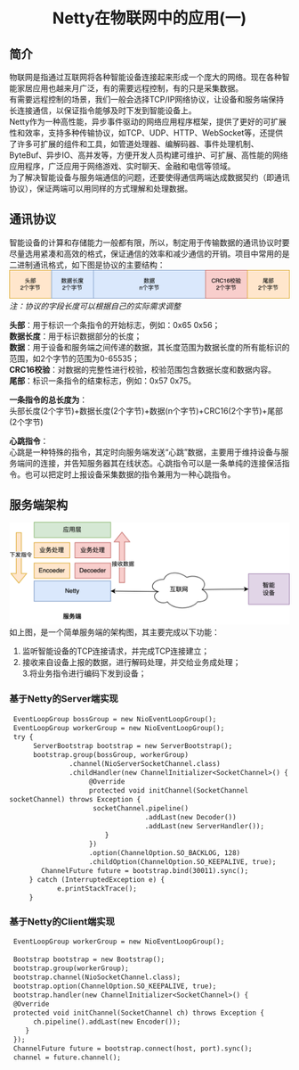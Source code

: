 # <center>Netty在物联网中的应用(一)</center>
## 简介
物联网是指通过互联网将各种智能设备连接起来形成一个庞大的网络。现在各种智能家居应用也越来月广泛，有的需要远程控制，有的只是采集数据。  
有需要远程控制的场景，我们一般会选择TCP/IP网络协议，让设备和服务端保持长连接通信，以保证指令能够及时下发到智能设备上。  
Netty作为一种高性能，异步事件驱动的网络应用程序框架，提供了更好的可扩展性和效率，支持多种传输协议，如TCP、UDP、HTTP、WebSocket等，还提供了许多可扩展的组件和工具，如管道处理器、编解码器、事件处理机制、ByteBuf、异步IO、高并发等，方便开发人员构建可维护、可扩展、高性能的网络应用程序，广泛应用于网络游戏、实时聊天、金融和电信等领域。  
为了解决智能设备与服务端通信的问题，还要使得通信两端达成数据契约（即通讯协议），保证两端可以用同样的方式理解和处理数据。    
## 通讯协议
智能设备的计算和存储能力一般都有限，所以，制定用于传输数据的通讯协议时要尽量选用紧凑和高效的格式，保证通信的效率和减少通信的开销。项目中常用的是二进制通讯格式，如下图是协议的主要结构：  
![协议格式](img/network_protocol.png "协议格式")
*注：协议的字段长度可以根据自己的实际需求调整*  

**头部**：用于标识一个条指令的开始标志，例如：0x65 0x56；  
**数据长度**：用于标识数据部分的长度；  
**数据**：用于设备和服务端之间传递的数据，其长度范围为数据长度的所有能标识的范围，如2个字节的范围为0-65535；  
**CRC16校验**：对数据的完整性进行校验，校验范围包含数据长度和数据内容。  
**尾部**：标识一条指令的结束标志，例如：0x57 0x75。  

**一条指令的总长度为**：  
头部长度(2个字节)+数据长度(2个字节)+数据(n个字节)+CRC16(2个字节)+尾部(2个字节)  

**心跳指令**：  
心跳是一种特殊的指令，其定时向服务端发送“心跳”数据，主要用于维持设备与服务端间的连接，并告知服务器其在线状态。心跳指令可以是一条单纯的连接保活指令。也可以把定时上报设备采集数据的指令兼用为一种心跳指令。  
## 服务端架构
![服务端架构](img/server_architecture.png "服务端架构")  
如上图，是一个简单服务端的架构图，其主要完成以下功能：  
1. 监听智能设备的TCP连接请求，并完成TCP连接建立；  
2. 接收来自设备上报的数据，进行解码处理，并交给业务成处理；  
3.将业务指令进行编码下发到设备；

### 基于Netty的Server端实现  
```
 EventLoopGroup bossGroup = new NioEventLoopGroup();  
 EventLoopGroup workerGroup = new NioEventLoopGroup();  
 try {  
      ServerBootstrap bootstrap = new ServerBootstrap();
      bootstrap.group(bossGroup, workerGroup)  
               .channel(NioServerSocketChannel.class)  
               .childHandler(new ChannelInitializer<SocketChannel>() {  
                    @Override  
                    protected void initChannel(SocketChannel socketChannel) throws Exception {  
                     socketChannel.pipeline()  
                                  .addLast(new Decoder())  
                                  .addLast(new ServerHandler());  
                        }  
                    })  
                    .option(ChannelOption.SO_BACKLOG, 128)  
                    .childOption(ChannelOption.SO_KEEPALIVE, true);  
        ChannelFuture future = bootstrap.bind(30011).sync();  
     } catch (InterruptedException e) {  
            e.printStackTrace();  
     }  
```

### 基于Netty的Client端实现

```
 EventLoopGroup workerGroup = new NioEventLoopGroup();

 Bootstrap bootstrap = new Bootstrap();
 bootstrap.group(workerGroup);
 bootstrap.channel(NioSocketChannel.class);
 bootstrap.option(ChannelOption.SO_KEEPALIVE, true);
 bootstrap.handler(new ChannelInitializer<SocketChannel>() {
 @Override
 protected void initChannel(SocketChannel ch) throws Exception {
      ch.pipeline().addLast(new Encoder());
    }
 });
 ChannelFuture future = bootstrap.connect(host, port).sync();
 channel = future.channel();
```





